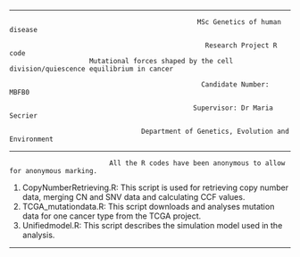 ***
                                                   MSc Genetics of human disease
                       
                                                     Research Project R code
                        Mutational forces shaped by the cell division/quiescence equilibrium in cancer

                                                    Candidate Number: MBFB0
             
                                                  Supervisor: Dr Maria Secrier
            
                                     Department of Genetics, Evolution and Environment
***                 
                             All the R codes have been anonymous to allow for anonymous marking.  

1. CopyNumberRetrieving.R: This script is used for retrieving copy number data, merging CN and SNV data and calculating CCF values.
2. TCGA_mutationdata.R: This script downloads and analyses mutation data for one cancer type from the TCGA project.  
3. Unifiedmodel.R: This script describes the simulation model used in the analysis.
***   
